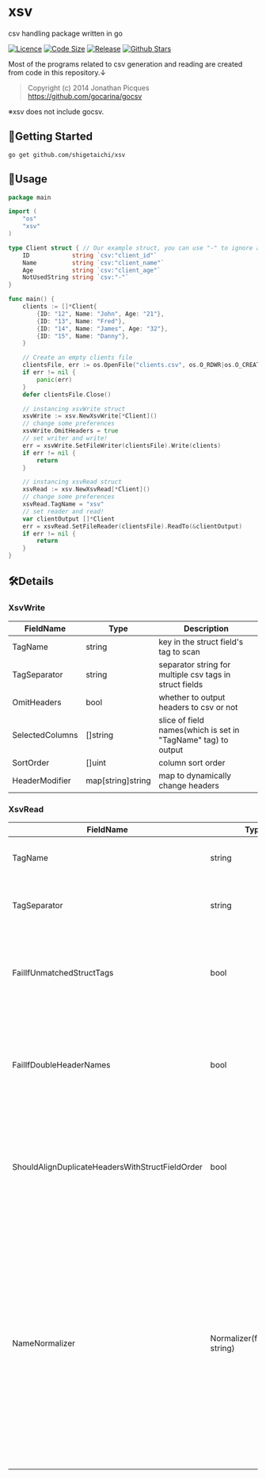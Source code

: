 # xsv

csv handling package written in go

[![Licence](https://img.shields.io/github/license/shigetaichi/xsv)](https://github.com/shigetaichi/xsv/blob/main/LICENSE)
[![Code Size](https://img.shields.io/github/languages/code-size/shigetaichi/xsv)](https://github.com/shigetaichi/xsv)
[![Release](https://img.shields.io/github/v/release/shigetaichi/xsv)](https://github.com/shigetaichi/xsv/releases)
[![Github Stars](https://img.shields.io/github/stars/shigetaichi/xsv)](https://github.com/shigetaichi/xsv/stargazers)

Most of the programs related to csv generation and reading are created from code in this repository.↓

> Copyright (c) 2014 Jonathan Picques
> https://github.com/gocarina/gocsv

※xsv does not include gocsv.

## 🚀Getting Started

```
go get github.com/shigetaichi/xsv
```

## 🔨Usage

```go
package main

import (
	"os"
	"xsv"
)

type Client struct { // Our example struct, you can use "-" to ignore a field
	ID            string `csv:"client_id"`
	Name          string `csv:"client_name"`
	Age           string `csv:"client_age"`
	NotUsedString string `csv:"-"`
}

func main() {
	clients := []*Client{
		{ID: "12", Name: "John", Age: "21"},
		{ID: "13", Name: "Fred"},
		{ID: "14", Name: "James", Age: "32"},
		{ID: "15", Name: "Danny"},
	}

	// Create an empty clients file
	clientsFile, err := os.OpenFile("clients.csv", os.O_RDWR|os.O_CREATE|os.O_TRUNC, os.ModePerm)
	if err != nil {
		panic(err)
	}
	defer clientsFile.Close()

	// instancing xsvWrite struct
	xsvWrite := xsv.NewXsvWrite[*Client]()
	// change some preferences
	xsvWrite.OmitHeaders = true
	// set writer and write!
	err = xsvWrite.SetFileWriter(clientsFile).Write(clients)
	if err != nil {
		return
	}

	// instancing xsvRead struct
	xsvRead := xsv.NewXsvRead[*Client]()
	// change some preferences
	xsvRead.TagName = "xsv"
	// set reader and read!
	var clientOutput []*Client
	err = xsvRead.SetFileReader(clientsFile).ReadTo(&clientOutput)
	if err != nil {
		return
	}
}

```

## 🛠️Details

### XsvWrite

| FieldName       | Type              | Description                                                   |
|-----------------|-------------------|---------------------------------------------------------------|
| TagName         | string            | key in the struct field's tag to scan                         |
| TagSeparator    | string            | separator string for multiple csv tags in struct fields       |
| OmitHeaders     | bool              | whether to output headers to csv or not                       |
| SelectedColumns | []string          | slice of field names(which is set in "TagName" tag) to output |
| SortOrder       | []uint            | column sort order                                             |
| HeaderModifier  | map[string]string | map to dynamically change headers                             |

### XsvRead

| FieldName                                       | Type                            | Description                                                                                                                                                                                                                                                      |
|-------------------------------------------------|---------------------------------|------------------------------------------------------------------------------------------------------------------------------------------------------------------------------------------------------------------------------------------------------------------|
| TagName                                         | string                          | key in the struct field's tag to scan                                                                                                                                                                                                                            |
| TagSeparator                                    | string                          | separator string for multiple csv tags in struct fields                                                                                                                                                                                                          |
| FailIfUnmatchedStructTags                       | bool                            | indicates whether it is considered an error when there is an unmatched struct tag.                                                                                                                                                                               |
| FailIfDoubleHeaderNames                         | bool                            | indicates whether it is considered an error when a header name is repeated in the csv header.                                                                                                                                                                    |
| ShouldAlignDuplicateHeadersWithStructFieldOrder | bool                            | indicates whether we should align duplicate CSV headers per their alignment in the struct definition.                                                                                                                                                            |
| NameNormalizer                                  | Normalizer(func(string) string) | Normalizer is a function that takes and returns a string. It is applied to struct and header field values before they are compared. It can be used to alter names for comparison. For instance, you could allow case insensitive matching or convert '-' to '_'. |
